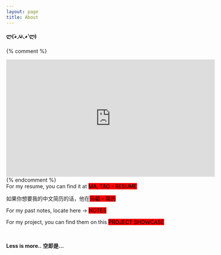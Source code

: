 ```yaml
---
layout: page
title: About
---
```


<style>
.about_link a {
  background-color: red;
  color: black;
  /*padding: 1em 1.5em;*/
  text-decoration: none;
  text-transform: uppercase;
}

.about_link a:hover {
  background-color: #555;
}

.about_link a:active {
  background-color: black;
}

.about_link a:visited {
  background-color: #ccc;
}

/* Non-Demo Styles */
.about_link body {
  display: flex;
  justify-content: center;
  align-items: center;
  height: 100vh;
}
</style>

#### ლ(́◕◞౪◟◕‵ლ)


{% comment %} 
<iframe width="560" height="315" src="https://www.youtube.com/embed/-eGKwriOgwk" frameborder="0" allowfullscreen></iframe>
{% endcomment %}


<div class="about_link">
For my resume, you can find it at <a href = "assets/pdf/Tao's_Resume.pdf">Ma, Tao - Resume</a>
<br />

如果你想要我的中文简历的话，他在<a href="assets/pdf/Tao_Ma_resume.pdf">马韬 - 简历</a>
<br />

For my past notes, locate here -> <a href="all-my-past-notes">Notes</a>
<br />

For my project, you can find them on this <a href="project">Project Showcase</a>

<br />
</div>

**Less is more..**
**空即是...**
